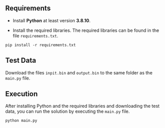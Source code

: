 ## Requirements

* Install **Python** at least version **3.8.10**.

* Install the required libraries.
The required libraries can be found in the file `requirements.txt`.

```
pip install -r requirements.txt
```


## Test Data

Download the files `inpit.bin` and `output.bin` to the same folder as the `main.py` file.


## Execution

After installing Python and the required libraries and downloading the test data, you can run the solution by executing the `main.py` file. 

```
python main.py
```

